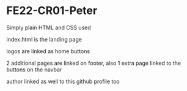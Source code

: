 # FE22-CR01-Peter

Simply plain HTML and CSS used


index.html is the landing page

logos are linked as home buttons

2 additional pages are linked on footer, also 1 extra page linked to the buttons on the navbar

author linked as well to this github profile too
